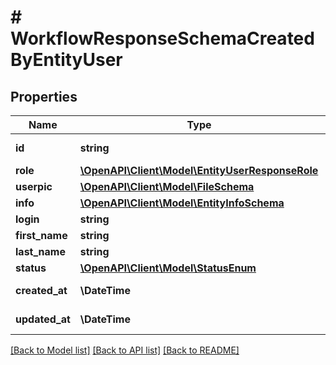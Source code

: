 # # WorkflowResponseSchemaCreatedByEntityUser

## Properties

Name | Type | Description | Notes
------------ | ------------- | ------------- | -------------
**id** | **string** | UUID entity user ID |
**role** | [**\OpenAPI\Client\Model\EntityUserResponseRole**](EntityUserResponseRole.md) |  | [optional]
**userpic** | [**\OpenAPI\Client\Model\FileSchema**](FileSchema.md) |  | [optional]
**info** | [**\OpenAPI\Client\Model\EntityInfoSchema**](EntityInfoSchema.md) |  | [optional]
**login** | **string** | Login |
**first_name** | **string** | First name | [optional]
**last_name** | **string** | Last name | [optional]
**status** | [**\OpenAPI\Client\Model\StatusEnum**](StatusEnum.md) |  |
**created_at** | **\DateTime** | UTC datetime |
**updated_at** | **\DateTime** | UTC datetime |

[[Back to Model list]](../../README.md#models) [[Back to API list]](../../README.md#endpoints) [[Back to README]](../../README.md)
